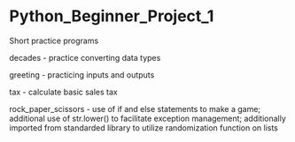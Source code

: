 # Python_Beginner_Project_1

Short practice programs

decades - practice converting data types

greeting - practicing inputs and outputs

tax - calculate basic sales tax

rock_paper_scissors - use of if and else statements to make a game; additional use of str.lower() to facilitate exception management; additionally imported from standarded library to utilize randomization function on lists